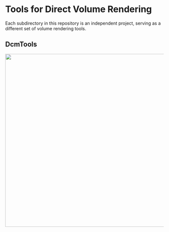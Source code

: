 # Tools for Direct Volume Rendering

Each subdirectory in this repository is an independent project, serving as a different set of volume rendering tools.

## DcmTools

<img src="Images/DcmTools-Software-2023-11-30.png" width="550" >

